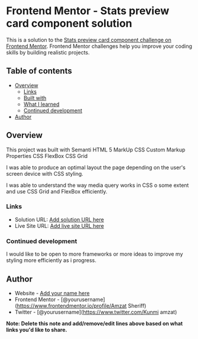 # Frontend Mentor - Stats preview card component solution

This is a solution to the [Stats preview card component challenge on Frontend Mentor](https://www.frontendmentor.io/challenges/stats-preview-card-component-8JqbgoU62). Frontend Mentor challenges help you improve your coding skills by building realistic projects. 

## Table of contents

- [Overview](#overview)
  - [Links](#links)
  - [Built with](#built-with)
  - [What I learned](#what-i-learned)
  - [Continued development](#continued-development)
- [Author](#author)


## Overview
This project was built with 
Semanti HTML 5 MarkUp
CSS Custom Markup Properties
CSS FlexBox
CSS Grid

I was able to produce an optimal layout the page depending on the user's screen device with CSS styling.

I was able to understand the way media query works in CSS o some extent and use CSS Grid and FlexBox efficiently.



### Links

- Solution URL: [Add solution URL here](https://your-solution-url.com)
- Live Site URL: [Add live site URL here](https://your-live-site-url.com)




### Continued development

I would like to be open to more frameworks or more ideas to improve my styling more efficiently as i progress.

## Author

- Website - [Add your name here](https://www.Amzat-site.com)
- Frontend Mentor - [@yourusername](https://www.frontendmentor.io/profile/Amzat Sheriff)
- Twitter - [@yourusername](https://www.twitter.com/Kunmi amzat)

**Note: Delete this note and add/remove/edit lines above based on what links you'd like to share.**
